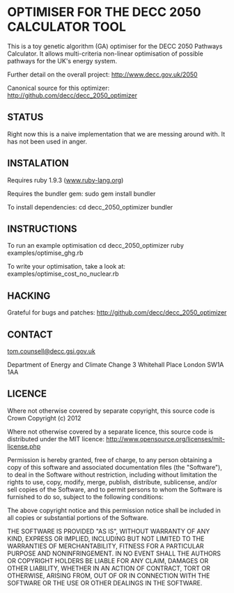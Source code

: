 # OPTIMISER FOR THE DECC 2050 CALCULATOR TOOL

This is a toy genetic algorithm (GA) optimiser for the DECC 2050 Pathways Calculator. 
It allows multi-criteria non-linear optimisation of possible pathways for the UK's energy system.

Further detail on the overall project:
http://www.decc.gov.uk/2050

Canonical source for this optimizer:
http://github.com/decc/decc_2050_optimizer

## STATUS

Right now this is a naive implementation that we are messing around with.
It has not been used in anger.

## INSTALATION

Requires ruby 1.9.3 (www.ruby-lang.org)

Requires the bundler gem:
  sudo gem install bundler

To install dependencies:
  cd decc_2050_optimizer
  bundler
  
## INSTRUCTIONS

To run an example optimisation
  cd decc_2050_optimizer
  ruby examples/optimise_ghg.rb

To write your optimisation, take a look at:
  examples/optimise_cost_no_nuclear.rb
  
## HACKING

Grateful for bugs and patches: http://github.com/decc/decc_2050_optimizer

## CONTACT

tom.counsell@decc.gsi.gov.uk

Department of Energy and Climate Change
3 Whitehall Place
London
SW1A 1AA

## LICENCE

Where not otherwise covered by separate copyright, this source code is Crown Copyright (c) 2012

Where not otherwise covered by a separate licence, this source code is distributed under the MIT licence: http://www.opensource.org/licenses/mit-license.php

Permission is hereby granted, free of charge, to any person obtaining a copy
of this software and associated documentation files (the "Software"), to deal
in the Software without restriction, including without limitation the rights
to use, copy, modify, merge, publish, distribute, sublicense, and/or sell
copies of the Software, and to permit persons to whom the Software is
furnished to do so, subject to the following conditions:

The above copyright notice and this permission notice shall be included in
all copies or substantial portions of the Software.

THE SOFTWARE IS PROVIDED "AS IS", WITHOUT WARRANTY OF ANY KIND, EXPRESS OR
IMPLIED, INCLUDING BUT NOT LIMITED TO THE WARRANTIES OF MERCHANTABILITY,
FITNESS FOR A PARTICULAR PURPOSE AND NONINFRINGEMENT. IN NO EVENT SHALL THE
AUTHORS OR COPYRIGHT HOLDERS BE LIABLE FOR ANY CLAIM, DAMAGES OR OTHER
LIABILITY, WHETHER IN AN ACTION OF CONTRACT, TORT OR OTHERWISE, ARISING FROM,
OUT OF OR IN CONNECTION WITH THE SOFTWARE OR THE USE OR OTHER DEALINGS IN
THE SOFTWARE.


